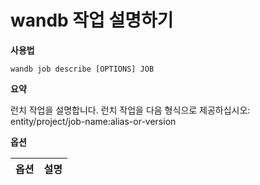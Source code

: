 
# wandb 작업 설명하기

**사용법**

`wandb job describe [OPTIONS] JOB`

**요약**

런치 작업을 설명합니다. 런치 작업을 다음 형식으로 제공하십시오:
entity/project/job-name:alias-or-version

**옵션**

| **옵션** | **설명** |
| :--- | :--- |